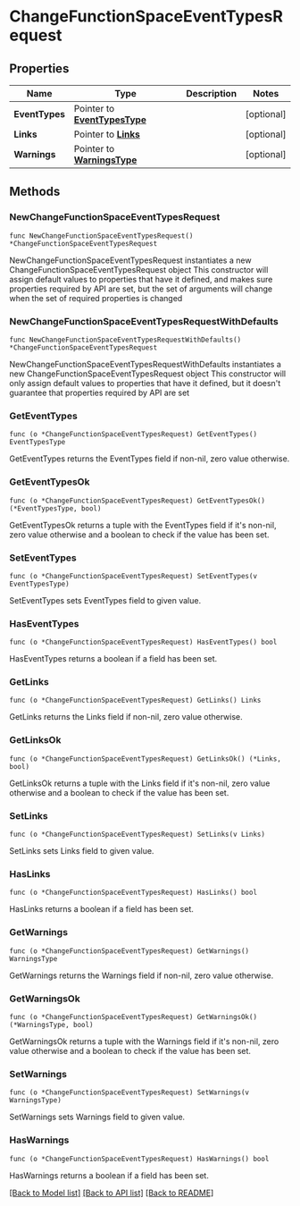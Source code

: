 # ChangeFunctionSpaceEventTypesRequest

## Properties

Name | Type | Description | Notes
------------ | ------------- | ------------- | -------------
**EventTypes** | Pointer to [**EventTypesType**](EventTypesType.md) |  | [optional] 
**Links** | Pointer to [**Links**](Links.md) |  | [optional] 
**Warnings** | Pointer to [**WarningsType**](WarningsType.md) |  | [optional] 

## Methods

### NewChangeFunctionSpaceEventTypesRequest

`func NewChangeFunctionSpaceEventTypesRequest() *ChangeFunctionSpaceEventTypesRequest`

NewChangeFunctionSpaceEventTypesRequest instantiates a new ChangeFunctionSpaceEventTypesRequest object
This constructor will assign default values to properties that have it defined,
and makes sure properties required by API are set, but the set of arguments
will change when the set of required properties is changed

### NewChangeFunctionSpaceEventTypesRequestWithDefaults

`func NewChangeFunctionSpaceEventTypesRequestWithDefaults() *ChangeFunctionSpaceEventTypesRequest`

NewChangeFunctionSpaceEventTypesRequestWithDefaults instantiates a new ChangeFunctionSpaceEventTypesRequest object
This constructor will only assign default values to properties that have it defined,
but it doesn't guarantee that properties required by API are set

### GetEventTypes

`func (o *ChangeFunctionSpaceEventTypesRequest) GetEventTypes() EventTypesType`

GetEventTypes returns the EventTypes field if non-nil, zero value otherwise.

### GetEventTypesOk

`func (o *ChangeFunctionSpaceEventTypesRequest) GetEventTypesOk() (*EventTypesType, bool)`

GetEventTypesOk returns a tuple with the EventTypes field if it's non-nil, zero value otherwise
and a boolean to check if the value has been set.

### SetEventTypes

`func (o *ChangeFunctionSpaceEventTypesRequest) SetEventTypes(v EventTypesType)`

SetEventTypes sets EventTypes field to given value.

### HasEventTypes

`func (o *ChangeFunctionSpaceEventTypesRequest) HasEventTypes() bool`

HasEventTypes returns a boolean if a field has been set.

### GetLinks

`func (o *ChangeFunctionSpaceEventTypesRequest) GetLinks() Links`

GetLinks returns the Links field if non-nil, zero value otherwise.

### GetLinksOk

`func (o *ChangeFunctionSpaceEventTypesRequest) GetLinksOk() (*Links, bool)`

GetLinksOk returns a tuple with the Links field if it's non-nil, zero value otherwise
and a boolean to check if the value has been set.

### SetLinks

`func (o *ChangeFunctionSpaceEventTypesRequest) SetLinks(v Links)`

SetLinks sets Links field to given value.

### HasLinks

`func (o *ChangeFunctionSpaceEventTypesRequest) HasLinks() bool`

HasLinks returns a boolean if a field has been set.

### GetWarnings

`func (o *ChangeFunctionSpaceEventTypesRequest) GetWarnings() WarningsType`

GetWarnings returns the Warnings field if non-nil, zero value otherwise.

### GetWarningsOk

`func (o *ChangeFunctionSpaceEventTypesRequest) GetWarningsOk() (*WarningsType, bool)`

GetWarningsOk returns a tuple with the Warnings field if it's non-nil, zero value otherwise
and a boolean to check if the value has been set.

### SetWarnings

`func (o *ChangeFunctionSpaceEventTypesRequest) SetWarnings(v WarningsType)`

SetWarnings sets Warnings field to given value.

### HasWarnings

`func (o *ChangeFunctionSpaceEventTypesRequest) HasWarnings() bool`

HasWarnings returns a boolean if a field has been set.


[[Back to Model list]](../README.md#documentation-for-models) [[Back to API list]](../README.md#documentation-for-api-endpoints) [[Back to README]](../README.md)


